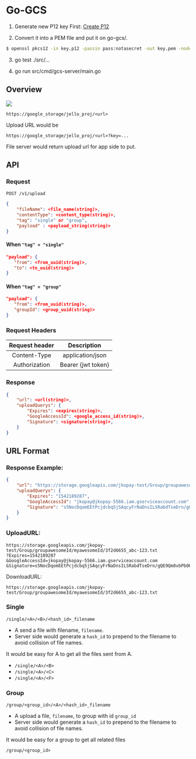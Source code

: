 # Go-GCS

1. Generate new P12 key First: [Create P12](https://console.developers.google.com/project/<your-project-id>/apiui/credential)

2. Convert it into a PEM file and put it on go-gcs/.

```bash
$ openssl pkcs12 -in key.p12 -passin pass:notasecret -out key.pem -nodes
```

3. go test ./src/...

4. go run src/cmd/gcs-server/main.go


## Overview

![](https://i.imgur.com/dalZEaf.png)


`https://google_storage/jello_proj/<url>`

Upload URL would be

`https://google_storage/jello_proj/<url>?key=...`

File server would return upload url for app side to put.

## API


### Request

```
POST /v1/upload
```

```json
{
    "fileName": <file_name(string)>,
    "contentType": <content_type(string)>,
    "tag": "single" or "group",
    "payload" : <payload_string(string)>
}
```

#### When `"tag" = "single"`

```json
"payload": {
   "from": <from_uuid(string)>,
   "to": <to_uuid(string)>
}
```

#### When `"tag" = "group"`

```json
"payload": {
   "from": <from_uuid(string)>,
   "groupId": <group_uuid(string)>
}
```

### Request Headers

|Request header|Description|
|:-:|:-:|
|Content-Type| application/json |
| Authorization | Bearer {jwt token} |


### Response

```json
{
    "url": <url(string)>,
    "uploadQuerys": {
        "Expires": <expires(string)>,
        "GoogleAccessId": <google_access_id(string)>,
        "Signature": <signature(string)>,
    }
}
```

## URL Format

### Response Example:

```json
{
    "url": "https://storage.googleapis.com/jkopay-test/Group/groupawesomeId/myawesomeId/3f2d6655_abc-123.txt",
    "uploadQuerys": {
        "Expires": "1542189287",
        "GoogleAccessId": "jkopay@jkopay-5566.iam.gserviceaccount.com",
        "Signature": "s5NocDqomEEtPcjdcbq5jSAqcyFrNaDnsILSRabdTseDrn/gQE9Qm8vbPbOHzWs2oe6bZiJi0vXW8Sh/Wf5KYoTXUloeKAsmao9StcLz2ShYJ6ZvSaLz2bccwu/j1KV/AKDirihnYlBgDue/HS59mKE6swALYgzlojxATCXpIKgAkcRC5VSAIrH+o2DlQ6gCn+xTDZBHiqsB8XM3sjtvy23elKjCfCpK7duuQU/6t24cEhN9gvaK69kBQmEi687+XX618WoH8d85KgebcyuYNsFNSF6BgJZj2qwNkOxxVKBFgxmk1MfP+/qaY7TeiqhhxiTCQGS7NJ/Fr92HcPSblQ=="
    }
}
```

### UploadURL:
```
https://storage.googleapis.com/jkopay-test/Group/groupawesomeId/myawesomeId/3f2d6655_abc-123.txt
?Expires=1542189287
&GoogleAccessId=jkopay@jkopay-5566.iam.gserviceaccount.com
&Signature=s5NocDqomEEtPcjdcbq5jSAqcyFrNaDnsILSRabdTseDrn/gQE9Qm8vbPbOHzWs2oe6bZiJi0vXW8Sh/Wf5KYoTXUloeKAsmao9StcLz2ShYJ6ZvSaLz2bccwu/j1KV/AKDirihnYlBgDue/HS59mKE6swALYgzlojxATCXpIKgAkcRC5VSAIrH+o2DlQ6gCn+xTDZBHiqsB8XM3sjtvy23elKjCfCpK7duuQU/6t24cEhN9gvaK69kBQmEi687+XX618WoH8d85KgebcyuYNsFNSF6BgJZj2qwNkOxxVKBFgxmk1MfP+/qaY7TeiqhhxiTCQGS7NJ/Fr92HcPSblQ==
```
DownloadURL:
```
https://storage.googleapis.com/jkopay-test/Group/groupawesomeId/myawesomeId/3f2d6655_abc-123.txt
```

### Single

`/single/<A>/<B>/<hash_id>_filename`

* A send a file with filename, `filename`.
* Server side would generate a `hash_id` to prepend to the filename to avoid collision of file names.

It would be easy for A to get all the files sent from A.

* `/single/<A>/<B>`
* `/single/<A>/<C>`
* `/single/<A>/<F>`


### Group

`/group/<group_id>/<A>/<hash_id>_filename`

* A upload a file, `filename`, to group with id `group_id`
* Server side would generate a `hash_id` to prepend to the filename to avoid collision of file names.

It would be easy for a group to get all related files

`/group/<group_id>`

